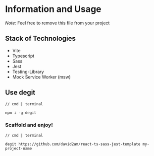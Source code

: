 # Information and Usage

_Note:_ Feel free to remove this file from your project

## Stack of Technologies
* Vite
* Typescript
* Sass
* Jest
* Testing-Library
* Mock Service Worker (msw)

## Use degit

```
// cmd | terminal

npm i -g degit
```

### Scaffold and enjoy!
```
// cmd | terminal

degit https://github.com/david2am/react-ts-sass-jest-template my-project-name
```
